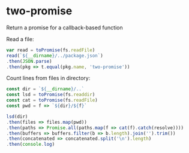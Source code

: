 # two-promise

Return a promise for a callback-based function

Read a file:

```js
var read = toPromise(fs.readFile)
read(`${__dirname}/../package.json`)
.then(JSON.parse)
.then(pkg => t.equal(pkg.name, 'two-promise'))
```

Count lines from files in directory:

```js
const dir = `${__dirname}/..`
const lsd = toPromise(fs.readdir)
const cat = toPromise(fs.readFile)
const pwd = f => `${dir}/${f}`

lsd(dir)
.then(files => files.map(pwd))
.then(paths => Promise.all(paths.map(f => cat(f).catch(resolve))))
.then(buffers => buffers.filter(b => b.length).join('').trim())
.then(concatenated => concatenated.split('\n').length)
.then(console.log)
```
